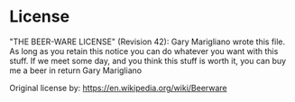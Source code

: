 # License

"THE BEER-WARE LICENSE" (Revision 42):
Gary Marigliano wrote this file. As long as you retain this notice you
can do whatever you want with this stuff. If we meet some day, and you think
this stuff is worth it, you can buy me a beer in return Gary Marigliano

Original license by: https://en.wikipedia.org/wiki/Beerware 
